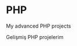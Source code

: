 # PHP
My advanced PHP projects                                                                                                                                                                                                                                                                                                                                                                                                                                                                                                                                        
                                                                                                        
Gelişmiş PHP projelerim
